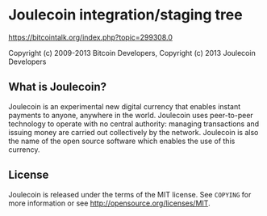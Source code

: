 Joulecoin integration/staging tree
==================================

https://bitcointalk.org/index.php?topic=299308.0

Copyright (c) 2009-2013 Bitcoin Developers,
Copyright (c) 2013 Joulecoin Developers

What is Joulecoin?
-----------------

Joulecoin is an experimental new digital currency that enables instant payments to
anyone, anywhere in the world. Joulecoin uses peer-to-peer technology to operate
with no central authority: managing transactions and issuing money are carried
out collectively by the network. Joulecoin is also the name of the open source
software which enables the use of this currency.

License
-------

Joulecoin is released under the terms of the MIT license. See `COPYING` for more
information or see http://opensource.org/licenses/MIT.
